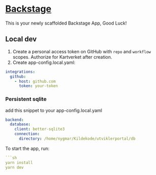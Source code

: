 # [Backstage](https://backstage.io)

This is your newly scaffolded Backstage App, Good Luck!

## Local dev 

1. Create a personal access token on GitHub with `repo` and `workflow` scopes. Authorize for Kartverket after creation.
2. Create app-config.local.yaml:
```yaml
integrations:
  github:
    - host: github.com
      token: your-token
```
### Persistent sqlite

add this snippet to your app-config.local.yaml

```yaml
backend:
  database:
    client: better-sqlite3
    connection:
      directory: /home/nygmar/Kildekode/utviklerportal/db
```

To start the app, run:

```yaml
```sh
yarn install
yarn dev
```
